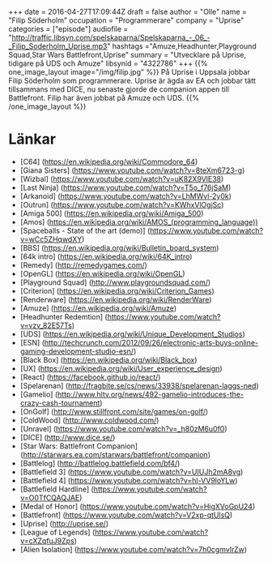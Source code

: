 +++
date = 2016-04-27T17:09:44Z
draft = false
author = "Olle"
name = "Filip Söderholm"
occupation = "Programmerare"
company = "Uprise"
categories = ["episode"]
audiofile = "http://traffic.libsyn.com/spelskaparna/Spelskaparna_-_06_-_Filip_Soderholm_Uprise.mp3"
hashtags ="Amuze,Headhunter,Playground Squad,Star Wars Battlefront,Uprise"
summary = "Utvecklare på Uprise, tidigare på UDS och Amuze"
libsynid = "4322786"
+++
{{% one_image_layout image="/img/filip.jpg" %}}
På Uprise i Uppsala jobbar Filip Söderholm som programmerare. Uprise är
ägda av EA och jobbar tätt tillsammans med DICE, nu senaste gjorde de
companion appen till Battlefront. Filip har även jobbat på Amuze och
UDS.
{{% /one_image_layout %}}

# Länkar
* [C64] (https://en.wikipedia.org/wiki/Commodore_64)
* [Giana Sisters] (https://www.youtube.com/watch?v=8teXm6723-g)
* [Wizbal] (https://www.youtube.com/watch?v=uK82X9VlE38)
* [Last Ninja] (https://www.youtube.com/watch?v=T5o_f76jSaM)
* [Arkanoid] (https://www.youtube.com/watch?v=LhMWvl-2y0k)
* [Outrun] (https://www.youtube.com/watch?v=KWhxVlOgjSc)
* [Amiga 500] (https://en.wikipedia.org/wiki/Amiga_500)
* [Amos] (https://en.wikipedia.org/wiki/AMOS_(programming_language))
* [Spaceballs - State of the art (demo)] (https://www.youtube.com/watch?v=wCc5ZHqwdXY)
* [BBS] (https://en.wikipedia.org/wiki/Bulletin_board_system)
* [64k intro] (https://en.wikipedia.org/wiki/64K_intro)
* [Remedy] (http://remedygames.com/)
* [OpenGL] (https://en.wikipedia.org/wiki/OpenGL)
* [Playground Squad] (http://www.playgroundsquad.com/)
* [Criterion] (https://en.wikipedia.org/wiki/Criterion_Games)
* [Renderware] (https://en.wikipedia.org/wiki/RenderWare)
* [Amuze] (https://en.wikipedia.org/wiki/Amuze)
* [Headhunter Redemtion] (https://www.youtube.com/watch?v=vzv_82E57Ts)
* [UDS] (https://en.wikipedia.org/wiki/Unique_Development_Studios)
* [ESN] (http://techcrunch.com/2012/09/26/electronic-arts-buys-online-gaming-development-studio-esn/)
* [Black Box] (https://en.wikipedia.org/wiki/Black_box)
* [UX] (https://en.wikipedia.org/wiki/User_experience_design)
* [React] (https://facebook.github.io/react/)
* [Spelarenan] (http://fragbite.se/cs/news/33938/spelarenan-laggs-ned)
* [Gamelio] (http://www.hltv.org/news/492-gamelio-introduces-the-crazy-cash-tournament)
* [OnGolf] (http://www.stillfront.com/site/games/on-golf/) 
* [ColdWood] (http://www.coldwood.com/)
* [Unravel] (https://www.youtube.com/watch?v=_h80zM6u0f0)
* [DICE] (http://www.dice.se/)
* [Star Wars: Battlefront Companion] (http://starwars.ea.com/starwars/battlefront/companion)
* [Battlelog] (http://battlelog.battlefield.com/bf4/)
* [Battlefield 3] (https://www.youtube.com/watch?v=UIUJh2mA8vg)
* [Battlefield 4] (https://www.youtube.com/watch?v=hl-VV9loYLw)
* [Battlefield Hardline] (https://www.youtube.com/watch?v=O0TfCQAQJAE)
* [Medal of Honor] (https://www.youtube.com/watch?v=HigXVoGpU24)
* [Battlefront] (https://www.youtube.com/watch?v=V2xp-qtUlsQ)
* [Uprise] (http://uprise.se/)
* [League of Legends] (https://www.youtube.com/watch?v=cXZqfuJ9Zps)
* [Alien Isolation] (https://www.youtube.com/watch?v=7h0cgmvIrZw)




